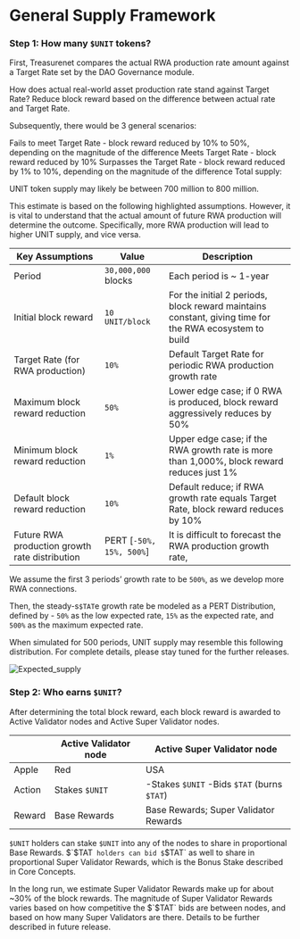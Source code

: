 # General Supply Framework

### Step 1: How many `$UNIT` tokens?

First, Treasurenet compares the actual RWA production rate amount against a Target Rate set by the DAO Governance module.

How does actual real-world asset production rate stand against Target Rate?
Reduce block reward based on the difference between actual rate and Target Rate.

Subsequently, there would be 3 general scenarios:

Fails to meet Target Rate - block reward reduced by 10% to 50%, depending on the magnitude of the difference
Meets Target Rate - block reward reduced by 10%
Surpasses the Target Rate - block reward reduced by 1% to 10%, depending on the magnitude of the difference
Total supply:

UNIT token supply may likely be between 700 million to 800 million.

This estimate is based on the following highlighted assumptions. However, it is vital to understand that the actual amount of future RWA production will determine the outcome. Specifically, more RWA production will lead to higher UNIT supply, and vice versa.

| Key Assumptions                                | Value                    | Description                                                                                            |
| ---------------------------------------------- | ------------------------ | ------------------------------------------------------------------------------------------------------ |
| Period                                         | `30,000,000` blocks      | Each period is ~ 1-year                                                                                |
| Initial block reward                           | `10 UNIT/block`          | For the initial 2 periods, block reward maintains constant, giving time for the RWA ecosystem to build |
| Target Rate (for RWA production)               | `10%`                    | Default Target Rate for periodic RWA production growth rate                                            |
| Maximum block reward reduction                 | `50%`                    | Lower edge case; if 0 RWA is produced, block reward aggressively reduces by 50%                        |
| Minimum block reward reduction                 | `1%`                     | Upper edge case; if the RWA growth rate is more than 1,000%, block reward reduces just 1%              |
| Default block reward reduction                 | `10%`                    | Default reduce; if RWA growth rate equals Target Rate, block reward reduces by 10%                     |
| Future RWA production growth rate distribution | PERT [`-50%, 15%, 500%`] | It is difficult to forecast the RWA production growth rate,                                            |

We assume the first 3 periods’ growth rate to be `500%`, as we develop more RWA connections.

Then, the steady-s`$TAT`e growth rate be modeled as a PERT Distribution,
defined by - `50%` as the low expected rate, `15%` as the expected rate, and `500%` as the maximum expected rate.

When simulated for 500 periods, UNIT supply may resemble this following distribution. For complete details, please stay tuned for the further releases.

![Expected_supply](/img/docs/expected_supply.png)

### Step 2: Who earns `$UNIT`?

After determining the total block reward, each block reward is awarded to Active Validator nodes and Active Super Validator nodes.

|        | Active Validator node | Active Super Validator node                 |
| ------ | --------------------- | ------------------------------------------- |
| Apple  | Red                   | USA                                         |
| Action | Stakes `$UNIT`        | -Stakes `$UNIT` -Bids `$TAT` (burns `$TAT`) |
| Reward | Base Rewards          | Base Rewards; Super Validator Rewards       |

`$UNIT` holders can stake `$UNIT` into any of the nodes to share in proportional Base Rewards. $`$TAT` holders can bid $`$TAT` as well to share in proportional Super Validator Rewards, which is the Bonus Stake described in Core Concepts.

In the long run, we estimate Super Validator Rewards make up for about ~30% of the block rewards.
The magnitude of Super Validator Rewards varies based on how competitive the $`$TAT` bids are between nodes, and based on how many Super Validators are there. Details to be further described in future release.
